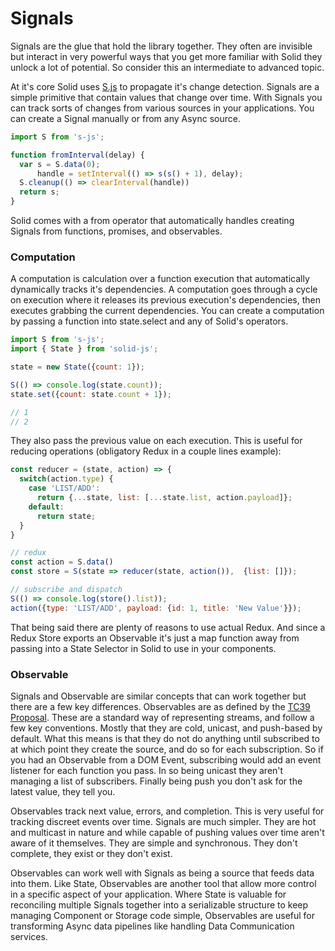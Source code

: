 # Signals

Signals are the glue that hold the library together. They often are invisible but interact in very powerful ways that you get more familiar with Solid they unlock a lot of potential. So consider this an intermediate to advanced topic.

At it's core Solid uses [S.js](https://github.com/adamhaile/S) to propagate it's change detection. Signals are a simple primitive that contain values that change over time. With Signals you can track sorts of changes from various sources in your applications. You can create a Signal manually or from any Async source.

```js
import S from 's-js';

function fromInterval(delay) {
  var s = S.data(0);
      handle = setInterval(() => s(s() + 1), delay);
  S.cleanup(() => clearInterval(handle))
  return s;
}
```
Solid comes with a from operator that automatically handles creating Signals from functions, promises, and observables.

### Computation

A computation is calculation over a function execution that automatically dynamically tracks it's dependencies. A computation goes through a cycle on execution where it releases its previous execution's dependencies, then executes grabbing the current dependencies. You can create a computation by passing a function into state.select and any of Solid's operators.

```js
import S from 's-js';
import { State } from 'solid-js';

state = new State({count: 1});

S(() => console.log(state.count));
state.set({count: state.count + 1});

// 1
// 2
```

They also pass the previous value on each execution. This is useful for reducing operations (obligatory Redux in a couple lines example):

```js
const reducer = (state, action) => {
  switch(action.type) {
    case 'LIST/ADD':
      return {...state, list: [...state.list, action.payload]};
    default:
      return state;
  }
}

// redux
const action = S.data()
const store = S(state => reducer(state, action()),  {list: []});

// subscribe and dispatch
S(() => console.log(store().list));
action({type: 'LIST/ADD', payload: {id: 1, title: 'New Value'}});
```
That being said there are plenty of reasons to use actual Redux. And since a Redux Store exports an Observable it's just a map function away from passing into a State Selector in Solid to use in your components.

### Observable

Signals and Observable are similar concepts that can work together but there are a few key differences. Observables are as defined by the [TC39 Proposal](https://github.com/tc39/proposal-observable). These are a standard way of representing streams, and follow a few key conventions. Mostly that they are cold, unicast, and push-based by default. What this means is that they do not do anything until subscribed to at which point they create the source, and do so for each subscription. So if you had an Observable from a DOM Event, subscribing would add an event listener for each function you pass. In so being unicast they aren't managing a list of subscribers. Finally being push you don't ask for the latest value, they tell you.

Observables track next value, errors, and completion. This is very useful for tracking discreet events over time. Signals are much simpler. They are hot and multicast in nature and while capable of pushing values over time aren't aware of it themselves. They are simple and synchronous. They don't complete, they exist or they don't exist.

Observables can work well with Signals as being a source that feeds data into them. Like State, Observables are another tool that allow more control in a specific aspect of your application. Where State is valuable for reconciling multiple Signals together into a serializable structure to keep managing Component or Storage code simple, Observables are useful for transforming Async data pipelines like handling Data Communication services.
